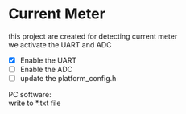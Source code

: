 # Current Meter  
 
this project are created for detecting current meter    
we activate the UART and ADC  
- [x] Enable the UART  
- [ ] Enable the ADC  
- [ ] update the platform_config.h  
  
PC software:  
write to *.txt file  

